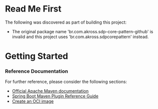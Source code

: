 # Read Me First
The following was discovered as part of building this project:

* The original package name 'br.com.akross.sdp-core-pattern-github' is invalid and this project uses 'br.com.akross.sdpcorepattern' instead.

# Getting Started

### Reference Documentation
For further reference, please consider the following sections:

* [Official Apache Maven documentation](https://maven.apache.org/guides/index.html)
* [Spring Boot Maven Plugin Reference Guide](https://docs.spring.io/spring-boot/docs/2.7.3/maven-plugin/reference/html/)
* [Create an OCI image](https://docs.spring.io/spring-boot/docs/2.7.3/maven-plugin/reference/html/#build-image)


